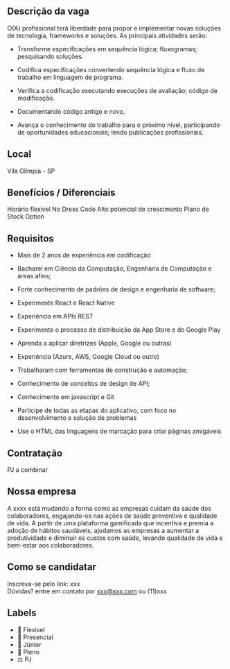 ## Descrição da vaga

O(A) profissional terá liberdade para propor e implementar novas soluções de tecnologia, frameworks e soluções. As principais atividades serão:

- Transforme especificações em sequência lógica; fluxogramas; pesquisando soluções.

- Codifica especificações convertendo sequência lógica e fluxo de trabalho em linguagem de programa.

- Verifica a codificação executando execuções de avaliação; código de modificação.

- Documentando código antigo e novo.

- Avança o conhecimento do trabalho para o próximo nível, participando de oportunidades educacionais; lendo publicações profissionais.

## Local
Vila Olímpia - SP

## Benefícios / Diferenciais

Horário flexível
No Dress Code
Alto potencial de crescimento
Plano de Stock Option

## Requisitos

- Mais de 2 anos de experiência em codificação

- Bacharel em Ciência da Computação, Engenharia de Computação e áreas afins;

- Forte conhecimento de padrões de design e engenharia de software;

- Experimente React e React Native

- Experiência em APIs REST

- Experimente o processo de distribuição da App Store e do Google Play

- Aprenda a aplicar diretrizes (Apple, Google ou outras)

- Experiência (Azure, AWS, Google Cloud ou outro)

- Trabalharam com ferramentas de construção e automação;

- Conhecimento de conceitos de design de API;

- Conhecimento em javascript e Git

- Participe de todas as etapas do aplicativo, com foco no desenvolvimento e solução de problemas

- Use o HTML das linguagens de marcação para criar páginas amigáveis

## Contratação
PJ a combinar

## Nossa empresa
A xxxx está mudando a forma como as empresas cuidam da saúde dos colaboradores, engajando-os nas ações de saúde preventiva e qualidade de vida. A partir de uma plataforma gamificada que incentiva e premia a adoção de hábitos saudáveis, ajudamos as empresas a aumentar a produtividade e diminuir os custos com saúde, levando qualidade de vida e bem-estar aos colaboradores.

## Como se candidatar
Inscreva-se pelo link: xxx
<br>Dúvidas? entre em contato por xxx@xxx.com ou (11)xxx

## Labels
- 🏢 Flexível
- 🏢 Presencial
- 👨 Júnior
- 👨 Pleno
- ⚖️ PJ